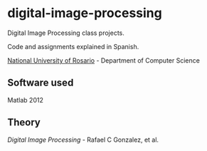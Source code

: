 # digital-image-processing
Digital Image Processing class projects.

Code and assignments explained in Spanish.

[National University of Rosario](http://unr.edu.ar) - Department of Computer Science

## Software used
Matlab 2012

## Theory
_Digital Image Processing_ - Rafael C Gonzalez, et al.
